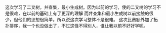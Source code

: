这次学习了二叉树，幷查集，最小生成树。因为以前的学习，使的二叉树的学习不是很难，在以前的基础上有了更深的理解
而幷查集和最小生成树以前接触的很少，但他们的思想很简单，所以说这次学习整体不是很难。
这次比赛额外加了拓扑排序，我一个也没做出了，不过这怪不得别人，谁让我以前不好好学呢。
